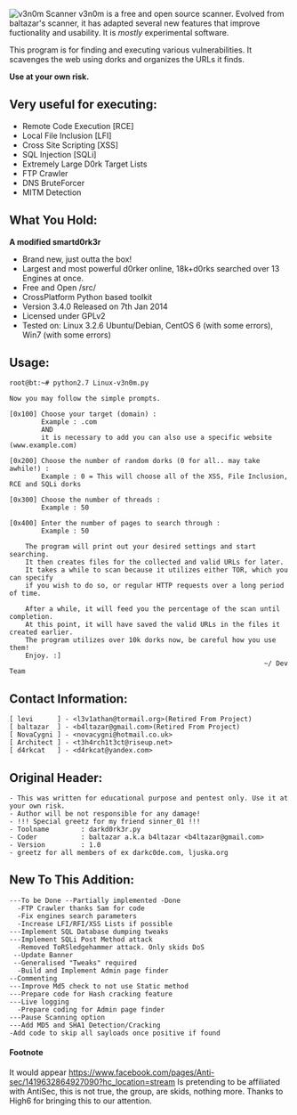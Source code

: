 ![v3n0m Scanner](http://i.imgur.com/A96CipT.png "hax")
v3n0m is a free and open source scanner. Evolved from baltazar's scanner, it has adapted several new features that improve fuctionality and usability. It is _mostly_ experimental software.<br />

This program is for finding and executing various vulnerabilities. It scavenges the web using dorks and organizes the URLs it finds.<br />

**Use at your own risk.**<br />

## Very useful for executing:

+ Remote Code Execution [RCE]
+ Local File Inclusion [LFI]
+ Cross Site Scripting [XSS]
+ SQL Injection [SQLi]
+ Extremely Large D0rk Target Lists
+ FTP Crawler
+ DNS BruteForcer
+ MITM Detection


## What You Hold:

**A modified smartd0rk3r**
+ Brand new, just outta the box!
+ Largest and most powerful d0rker online, 18k+d0rks searched over 13 Engines at once.
+ Free and Open /src/
+ CrossPlatform Python based toolkit 
+ Version 3.4.0 Released on 7th Jan 2014
+ Licensed under GPLv2
+ Tested on: Linux 3.2.6 Ubuntu/Debian, CentOS 6 (with some errors), Win7 (with some errors)

## Usage:

    root@bt:~# python2.7 Linux-v3n0m.py

    Now you may follow the simple prompts.

    [0x100] Choose your target (domain) :
            Example : .com
            AND
            it is necessary to add you can also use a specific website (www.example.com)

    [0x200] Choose the number of random dorks (0 for all.. may take awhile!) :
            Example : 0 = This will choose all of the XSS, File Inclusion, RCE and SQLi dorks

    [0x300] Choose the number of threads :
            Example : 50

    [0x400] Enter the number of pages to search through :
            Example : 50

        The program will print out your desired settings and start searching.
        It then creates files for the collected and valid URLs for later.
        It takes a while to scan because it utilizes either TOR, which you can specify
        if you wish to do so, or regular HTTP requests over a long period of time.

        After a while, it will feed you the percentage of the scan until completion.
        At this point, it will have saved the valid URLs in the files it created earlier.
        The program utilizes over 10k dorks now, be careful how you use them!
        Enjoy. :]
                                                                    ~/ Dev Team

## Contact Information:

    [ levi      ] - <l3v1athan@tormail.org>(Retired From Project)
    [ baltazar  ] - <b4ltazar@gmail.com>(Retired From Project)
    [ NovaCygni ] - <novacygni@hotmail.co.uk>
    [ Architect ] - <t3h4rch1t3ct@riseup.net>
    [ d4rkcat   ] - <d4rkcat@yandex.com>
    


## Original Header:

    - This was written for educational purpose and pentest only. Use it at your own risk.
    - Author will be not responsible for any damage!
    - !!! Special greetz for my friend sinner_01 !!!
    - Toolname        : darkd0rk3r.py
    - Coder           : baltazar a.k.a b4ltazar <b4ltazar@gmail.com>
    - Version         : 1.0
    - greetz for all members of ex darkc0de.com, ljuska.org

## New To This Addition:
    ---To be Done --Partially implemented -Done
      -FTP Crawler thanks Sam for code
      -Fix engines search parameters
	  -Increase LFI/RFI/XSS Lists if possible
    ---Implement SQL Database dumping tweaks
    ---Implement SQLi Post Method attack
      -Removed ToRSledgehammer attack. Only skids DoS
     --Update Banner
     --Generalised "Tweaks" required
      -Build and Implement Admin page finder
    --Commenting
    ---Improve Md5 check to not use Static method
    ---Prepare code for Hash cracking feature
    ---Live logging
      -Prepare coding for Admin page finder
    ---Pause Scanning option
    ---Add MD5 and SHA1 Detection/Cracking
    -Add code to skip all sayloads once positive if found
    
#### Footnote ####
It would appear https://www.facebook.com/pages/Anti-sec/1419632864927090?hc_location=stream Is pretending to be affiliated with AntiSec, this is not true, the group, are skids, nothing more. Thanks to High6 for bringing this to our attention.
